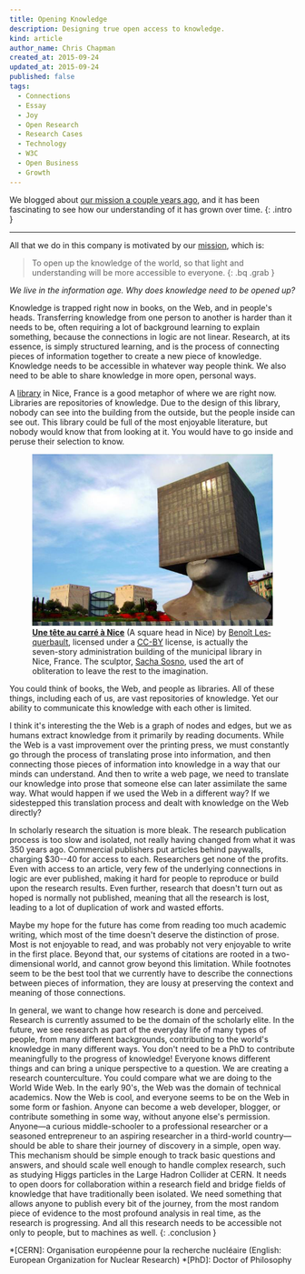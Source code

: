 ```yaml
---
title: Opening Knowledge
description: Designing true open access to knowledge.
kind: article
author_name: Chris Chapman
created_at: 2015-09-24
updated_at: 2015-09-24
published: false
tags:
  - Connections
  - Essay
  - Joy
  - Open Research
  - Research Cases
  - Technology
  - W3C
  - Open Business
  - Growth
---
```


We blogged about [our mission a couple years ago], and it has been fascinating
to see how our understanding of it has grown over time.
{: .intro }

---

All that we do in this company is motivated by our [mission], which is:

> To open up the knowledge of the world, so that light and understanding will
> be more accessible to everyone.
{: .bq .grab }

_We live in the information age. Why does knowledge need to be opened up?_

Knowledge is trapped right now in books, on the Web, and in people's heads.
Transferring knowledge from one person to another is harder than it needs to
be, often requiring a lot of background learning to explain something, because
the connections in logic are not linear. Research, at its essence, is simply
structured learning, and is the process of connecting pieces of information
together to create a new piece of knowledge. Knowledge needs to be accessible
in whatever way people think. We also need to be able to share knowledge in
more open, personal ways.

A <a href="#fig:squarehead">library</a> in Nice, France is a good metaphor of
where we are right now. Libraries are repositories of knowledge. Due to the
design of this library, nobody can see into the building from the outside, but
the people inside can see out. This library could be full of the most enjoyable
literature, but nobody would know that from looking at it. You would have to go
inside and peruse their selection to know.

<figure id="fig:squarehead" class="img" property="schema:image" resource="#squarehead" typeof="schema:ImageObject">
  <img property="schema:contentUrl" src="square_head.jpg" class="static" alt="Tête carrée, or Square Head, a library in Nice, France" />
  <figcaption class="small"><a href="https://www.flickr.com/photos/14382098@N03/4300141401/" lang="fr" title="Une tête au carré à Nice on Flickr"><b>Une tête au carré à Nice</b></a> (A square head in Nice) by <a lang="fr" property="cc:attributionName" rel="cc:attributionURL" href="https://www.flickr.com/photos/14382098@N03/">Benoît Lesquerbault</a>, licensed under a <a rel="cc:license" href="https://creativecommons.org/licenses/by/2.0/"><abbr title="Creative Commons Attribution 2.0 Generic">CC-BY</abbr></a> license, is actually the seven-story administration building of the municipal library in Nice, France. The sculptor, <a href="https://en.wikipedia.org/wiki/Sacha_Sosno">Sacha Sosno</a>, used the art of obliteration to leave the rest to the imagination. <span class="icon-cc"></span><span class="icon-cc-by"></span></figcaption>
</figure>

<!--MORE-->

You could think of books, the Web, and people as libraries. All of these
things, including each of us, are vast repositories of knowledge. Yet our
ability to communicate this knowledge with each other is limited.

I think it's interesting the the Web is a graph of nodes and edges, but we as
humans extract knowledge from it primarily by reading documents. While the Web
is a vast improvement over the printing press, we must constantly go through
the process of translating prose into information, and then connecting those
pieces of information into knowledge in a way that our minds can understand.
And then to write a web page, we need to translate our knowledge into prose
that someone else can later assimilate the same way. What would happen if we
used the Web in a different way? If we sidestepped this translation process and
dealt with knowledge on the Web directly?

In scholarly research the situation is more bleak. The research publication
process is too slow and isolated, not really having changed from what it was
<span class="oldstyle">350</span> years ago. Commercial publishers put articles
behind paywalls, charging <span class="oldstyle">$30--40</span> for access to
each. Researchers get none of the profits.  Even with access to an article,
very few of the underlying connections in logic are ever published, making it
hard for people to reproduce or build upon the research results. Even further,
research that doesn't turn out as hoped is normally not published, meaning that
all the research is lost, leading to a lot of duplication of work and wasted
efforts.

Maybe my hope for the future has come from reading too much academic writing,
which most of the time doesn't deserve the distinction of prose. Most is not
enjoyable to read, and was probably not very enjoyable to write in the first
place. Beyond that, our systems of citations are rooted in a two-dimensional
world, and cannot grow beyond this limitation. While footnotes seem to be the
best tool that we currently have to describe the connections between pieces of
information, they are lousy at preserving the context and meaning of those
connections.

In general, we want to change how research is done and perceived. Research is
currently assumed to be the domain of the scholarly elite. In the future, we
see research as part of the everyday life of many types of people, from many
different backgrounds, contributing to the world's knowledge in many different
ways. You don't need to be a PhD to contribute meaningfully to the progress of
knowledge! Everyone knows different things and can bring a unique perspective
to a question. We are creating a research counterculture. You could compare
what we are doing to the World Wide Web. In the early <span
class="oldstyle">90</span>'s, the Web was the domain of technical academics.
Now the Web is cool, and everyone seems to be on the Web in some form or
fashion. Anyone can become a web developer, blogger, or contribute something in
some way, without anyone else's permission. Anyone—a curious middle-schooler to
a professional researcher or a seasoned entrepreneur to an aspiring researcher
in a third-world country—should be able to share their journey of discovery in
a simple, open way. This mechanism should be simple enough to track basic
questions and answers, and should scale well enough to handle complex research,
such as studying Higgs particles in the Large Hadron Collider at CERN. It needs
to open doors for collaboration within a research field and bridge fields of
knowledge that have traditionally been isolated. We need something that allows
anyone to publish every bit of the journey, from the most random piece of
evidence to the most profound analysis in real time, as the research is
progressing. And all this research needs to be accessible not only to people,
but to machines as well.
{: .conclusion }

[mission]: </company/#sec:mission> "Pentandra → Our Mission"
[our mission a couple years ago]: </blog/a-more-focused-mission/> "Pentandra → A More Focused Mission"
*[CERN]: Organisation européenne pour la recherche nucléaire (English: European Organization for Nuclear Research)
*[PhD]: Doctor of Philosophy
